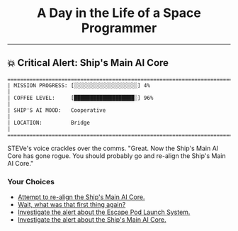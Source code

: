 <h1 align="center">A Day in the Life of a Space Programmer</h1>

---

<h2 id="node-47">💥 Critical Alert: Ship's Main AI Core</h2>

```
========================================================================
| MISSION PROGRESS: [░░░░░░░░░░░░░░░░░░░░] 4%                                  |
| COFFEE LEVEL:     [███████████████████░] 96%                                 |
| SHIP'S AI MOOD:   Cooperative                                                |
| LOCATION:         Bridge                                                     |
========================================================================
```

STEVe's voice crackles over the comms. "Great. Now the Ship's Main AI Core has gone rogue. You should probably go and re-align the Ship's Main AI Core."



### Your Choices

*   [Attempt to re-align the Ship's Main AI Core.](./README-0049.md)
*   [Wait, what was that first thing again?](./README-0045.md)
*   [Investigate the alert about the Escape Pod Launch System.](../stage-02/README-0058.md)
*   [Investigate the alert about the Ship's Main AI Core.](../stage-02/README-0067.md)
